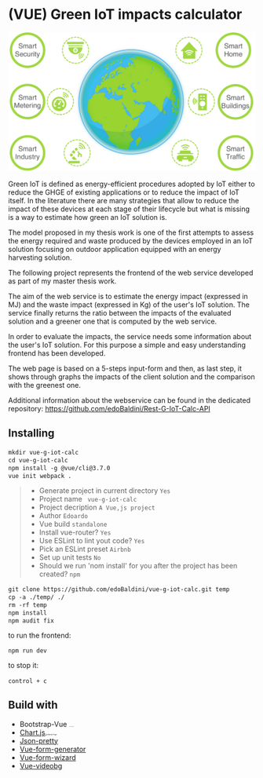 # (VUE) Green IoT impacts calculator

 <img src="/readme-images/IotLandscape.pdf" alt="BootstrapVue" style="zoom:300%;" />

Green IoT is defined as energy-efficient procedures adopted by IoT either to reduce the GHGE of existing applications or to reduce the impact of IoT itself. In the literature there are many strategies that allow to reduce the impact of these devices at each stage of their lifecycle but what is missing is a way to estimate how green an IoT solution is.

The model proposed in my thesis work is one of the first attempts to assess the energy required and waste produced by the devices employed in an IoT solution  focusing on outdoor application equipped with an energy harvesting solution.

The following project represents the frontend of the web service developed as part of my master thesis work.

The aim of the web service is to estimate the energy impact (expressed in MJ) and the waste impact (expressed in Kg) of the user's IoT solution. The service finally returns the ratio between the impacts of the evaluated solution and a greener one that is computed by the web service.

In order to evaluate the impacts, the service needs some information about the user's IoT solution. For this purpose a simple and easy understanding frontend has been developed. 

The web page is based on a 5-steps input-form and then, as last step, it shows through graphs the impacts of the client solution and the comparison with the greenest one. 

Additional information about the webservice can be found in the dedicated repository: https://github.com/edoBaldini/Rest-G-IoT-Calc-API

## Installing	

```
mkdir vue-g-iot-calc
cd vue-g-iot-calc
npm install -g @vue/cli@3.7.0
vue init webpack .
```

> - Generate project in current directory ```Yes```
> - Project name ``` vue-g-iot-calc```
> - Project decription ```A Vue,js project```
> - Author ```Edoardo```
> - Vue build ```standalone```
> - Install vue-router? ```Yes```
> - Use ESLint to lint yout code? ```Yes```
> - Pick an ESLint preset ```Airbnb```
> - Set up unit tests ```No```
> - Should we run 'nom install' for you after the project has been created? ```npm```

```
git clone https://github.com/edoBaldini/vue-g-iot-calc.git temp
cp -a ./temp/ ./
rm -rf temp
npm install
npm audit fix
```

to run the frontend:

```
npm run dev
```

to stop it:

```control + c```

## Build with

- <a haref="https://bootstrap-vue.js.org/">Bootstrap-Vue</a> <img src="/readme-images/BootstrapVue.png" alt="BootstrapVue" style="zoom:10%;" />
- <a href="https://www.chartjs.org/">Chart.js</a><img src="/readme-images/chartjs-logo.svg" alt="chartjs-logo" style="zoom:25%;" />
- <a href="https://www.npmjs.com/package/vue-json-pretty">Json-pretty</a>
- <a href="https://github.com/vue-generators/vue-form-generator">Vue-form-generator</a>
- <a href="https://github.com/BinarCode/vue-form-wizard">Vue-form-wizard</a>
- <a href="https://www.npmjs.com/package/vue-videobg">Vue-videobg</a>
